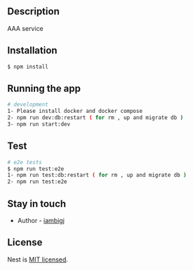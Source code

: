 ## Description
AAA service

## Installation

```bash
$ npm install
```

## Running the app

```bash
# development
1- Please install docker and docker compose 
2- npm run dev:db:restart ( for rm , up and migrate db )
3- npm run start:dev

```

## Test

```bash
# e2e tests
$ npm run test:e2e
1- npm run test:db:restart ( for rm , up and migrate db )
2- npm run test:e2e
```


## Stay in touch

- Author - [iambigj ](https://www.linkedin.com/in/ali.javadi/)

## License

Nest is [MIT licensed](LICENSE).
